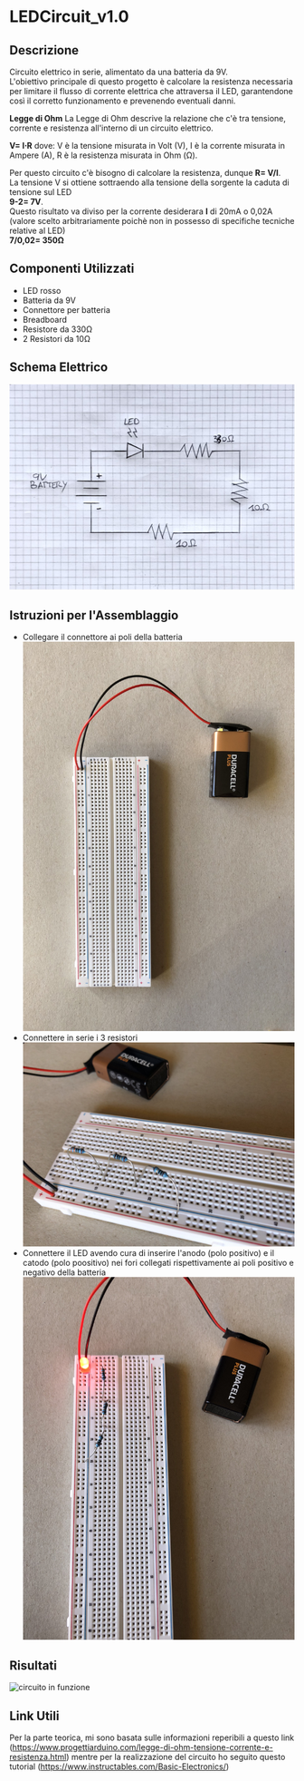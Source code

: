 # LEDCircuit_v1.0

## Descrizione
Circuito elettrico in serie, alimentato da una batteria da 9V.\
L'obiettivo principale di questo progetto è calcolare la resistenza necessaria per limitare il flusso di corrente elettrica che attraversa il LED, garantendone così il corretto funzionamento e prevenendo eventuali danni. 

**Legge di Ohm**
La Legge di Ohm descrive la relazione che c'è tra tensione, corrente e resistenza all'interno di un circuito elettrico.

**V= I⋅R**
dove: V è la tensione misurata in Volt (V), I è la corrente misurata in Ampere (A), R è la resistenza misurata in Ohm (Ω).

Per questo circuito c'è bisogno di calcolare la resistenza, dunque **R= V/I**.\
La tensione V si ottiene sottraendo alla tensione della sorgente la caduta di tensione sul LED\
**9-2= 7V**.\
Questo risultato va diviso per la corrente desiderara **I** di 20mA o 0,02A (valore scelto arbitrariamente poichè non in possesso di specifiche tecniche relative al LED)\
**7/0,02= 350Ω**


## Componenti Utilizzati
* LED rosso
* Batteria da 9V
* Connettore per batteria
* Breadboard
* Resistore da 330Ω
* 2 Resistori da 10Ω
   
## Schema Elettrico
![Schema Elettrico](https://github.com/JaissaRE/LEDCircuit_v1.0/blob/main/Images/Schematics.jpg?raw=true)

## Istruzioni per l'Assemblaggio
* Collegare il connettore ai poli della batteria ![step 1](https://github.com/JaissaRE/LEDCircuit_v1.0/blob/main/Images/Step_1.jpg?raw=true)
* Connettere in serie i 3 resistori ![step 2](https://github.com/JaissaRE/LEDCircuit_v1.0/blob/main/Images/Step_2.jpg?raw=true)
* Connettere il LED avendo cura di inserire l'anodo (polo positivo) e il catodo (polo poositivo) nei fori collegati rispettivamente ai poli positivo e negativo della batteria ![step 3](https://github.com/JaissaRE/LEDCircuit_v1.0/blob/main/Images/Step_3.jpg?raw=true)

## Risultati
![circuito in funzione](https://github.com/JaissaRE/LEDCircuit_v1.0/blob/main/Images/circuit.gif?raw=true)
## Link Utili
Per la parte teorica, mi sono basata sulle informazioni reperibili a questo link (https://www.progettiarduino.com/legge-di-ohm-tensione-corrente-e-resistenza.html) mentre per la realizzazione del circuito ho seguito questo tutorial (https://www.instructables.com/Basic-Electronics/)
